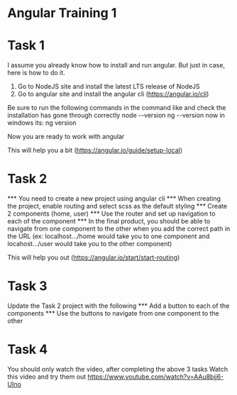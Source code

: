 Angular Training 1
==================
Task 1
======
 
I assume you already know how to install and run angular. But just in case, here is how to do it.
1.	Go to NodeJS site and install the latest LTS release of NodeJS
2.	Go to angular site and install the angular cli (https://angular.io/cli)
 
Be sure to run the following commands in the command like and check the installation has gone through correctly
node --version
ng --version
now in windows its: ng version
 
Now you are ready to work with angular
 
This will help you a bit (https://angular.io/guide/setup-local)
 
Task 2
======
*** You need to create a new project using angular cli
*** When creating the project, enable routing and select scss as the default styling
*** Create 2 components (home, user)
*** Use the router and set up navigation to each of the component
*** In the final product, you should be able to navigate from one component to the other when you add the correct path in the URL (ex: localhost…/home would take you to one component and locahost…/user would take you to the other component)
 
This will help you out (https://angular.io/start/start-routing)
 
Task 3
======
Update the Task 2 project with the following
*** Add a button to each of the components
*** Use the buttons to navigate from one component to the other
 
Task 4
======
You should only watch the video, after completing the above 3 tasks
Watch this video and try them out
https://www.youtube.com/watch?v=AAu8bjj6-UIno
